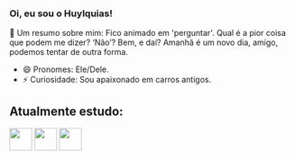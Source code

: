 ### Oi, eu sou o Huylquias! 

🌱 Um resumo sobre mim: Fico animado em 'perguntar'. Qual é a pior coisa que podem me dizer? ‘Não’? Bem, e daí? Amanhã é um novo dia, amigo, podemos tentar de outra forma. 

- 😄 Pronomes: Ele/Dele.
- ⚡ Curiosidade: Sou apaixonado em carros antigos. 

## Atualmente estudo:

<img loading="lazy" src="https://cdn.jsdelivr.net/gh/devicons/devicon@latest/icons/python/python-original.svg" width="40" height="40"/> <img loading="lazy" src="https://cdn.jsdelivr.net/gh/devicons/devicon@latest/icons/javascript/javascript-original.svg" height="40"/> <img loading="lazy" src="https://cdn.jsdelivr.net/gh/devicons/devicon@latest/icons/linux/linux-original.svg"  height="40"/>


<!--
**huylquias/huylquias** is a ✨ _special_ ✨ repository because its `README.md` (this file) appears on your GitHub profile.

Here are some ideas to get you started:

- 🔭 I’m currently working on ...
- 🌱 I’m currently learning ...
- 👯 I’m looking to collaborate on ...
- 🤔 I’m looking for help with ...
- 💬 Ask me about ...
- 📫 How to reach me: ...
- 😄 Pronouns: ...
- ⚡ Fun fact: ...
-->
